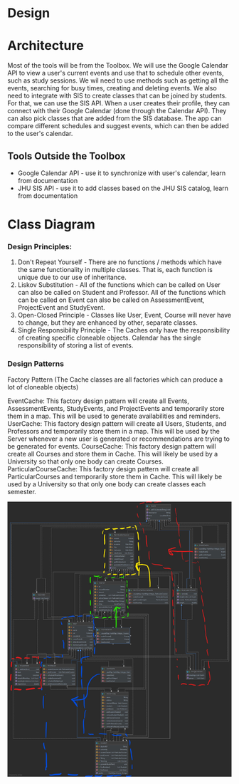 # Design

# Architecture
Most of the tools will be from the Toolbox.
We will use the Google Calendar API to view a user's current events and use that to schedule other events,
such as study sessions. We wil need to use methods such as getting all the events, searching for busy times, creating and
deleting events. We also need to integrate with SIS to create classes that can be joined by students. For that, we can use
the SIS API.
When a user creates their profile, they can connect with their Google Calendar (done through the Calendar API). They can
also pick classes that are added from the SIS database. The app can compare different schedules and suggest events, which
can then be added to the user's calendar.

## Tools Outside the Toolbox
- Google Calendar API - use it to synchronize with user's calendar, learn from documentation
- JHU SIS API - use it to add classes based on the JHU SIS catalog, learn from documentation

# Class Diagram
### Design Principles:
1. Don't Repeat Yourself - There are no functions / methods which have the same functionality in multiple classes. That is, each function is unique due to our use of inheritance.
2. Liskov Substitution - All of the functions which can be called on User can also be called on Student and Professor. All of the functions which can be called on Event can also be called on AssessmentEvent, ProjectEvent and StudyEvent.
3. Open-Closed Principle - Classes like User, Event, Course will never have to change, but they are enhanced by other, separate classes.
4. Single Responsibility Principle - The Caches only have the responsibility of creating specific cloneable objects. Calendar has the single responsibility of storing a list of events.

### Design Patterns
Factory Pattern (The Cache classes are all factories which can produce a lot of cloneable objects)

EventCache:
This factory design pattern will create all Events, AssessmentEvents, StudyEvents, and ProjectEvents and temporarily store them in a map. This will be used to generate availabilities and reminders.
UserCache:
This factory design pattern will create all Users, Students, and Professors and temporarily store them in a map. This will be used by the Server whenever a new user is generated or recommendations are trying to be generated for events.
CourseCache:
This factory design pattern will create all Courses and store them in Cache. This will likely be used by a University so that only one body can create Courses.
ParticularCourseCache:
This factory design pattern will create all ParticularCourses and temporarily store them in Cache. This will likely be used by a University so that only one body can create classes each semester.

![Class Diagram](class_diagram.jpg)
